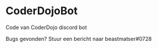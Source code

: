 # CoderDojoBot
Code van CoderDojo discord bot



Bugs gevonden? Stuur een bericht naar beastmatser#0728
